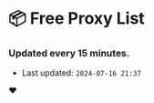 # :package: Free Proxy List
### Updated every 15 minutes.

- Last updated: `2024-07-16 21:37`

:heart:
